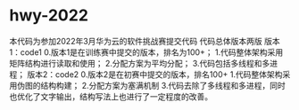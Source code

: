# hwy-2022
本代码为参加2022年3月华为云的软件挑战赛提交代码
代码总体版本两版
版本1：code1
0.版本1是在训练赛中提交的版本，排名为100+；
1.代码整体架构采用矩阵结构进行读取和使用；
2.分配方案为平均分配；
3.代码包括多线程和多进程；
版本2：code2
0.版本2是在初赛中提交的版本，排名100+
1.代码整体架构采用伪图的结构构建；
2.分配方案为塞满机制
3.代码去除了多线程和多进程，同时也优化了文字输出，结构写法上也进行了一定程度的改善。

